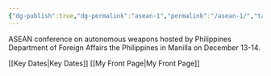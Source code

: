 ```yaml
---
{"dg-publish":true,"dg-permalink":"asean-1","permalink":"/asean-1/","tags":["event","conference"]}
---
```


ASEAN conference on autonomous weapons hosted by Philippines Department of Foreign Affairs the Philippines in Manilla on December 13-14.

[[Key Dates\|Key Dates]]
[[My Front Page\|My Front Page]]


